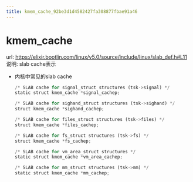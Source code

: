```yaml
---
title: kmem_cache_92be3d1d4582427fa308877fbae91a46
---
```


# kmem_cache

url: https://elixir.bootlin.com/linux/v5.0/source/include/linux/slab_def.h#L11
说明: slab cache表示

- 内核中常见的slab cache
    
    ```python
    /* SLAB cache for signal_struct structures (tsk->signal) */
    static struct kmem_cache *signal_cachep;
    
    /* SLAB cache for sighand_struct structures (tsk->sighand) */
    struct kmem_cache *sighand_cachep;
    
    /* SLAB cache for files_struct structures (tsk->files) */
    struct kmem_cache *files_cachep;
    
    /* SLAB cache for fs_struct structures (tsk->fs) */
    struct kmem_cache *fs_cachep;
    
    /* SLAB cache for vm_area_struct structures */
    static struct kmem_cache *vm_area_cachep;
    
    /* SLAB cache for mm_struct structures (tsk->mm) */
    static struct kmem_cache *mm_cachep;
    ```